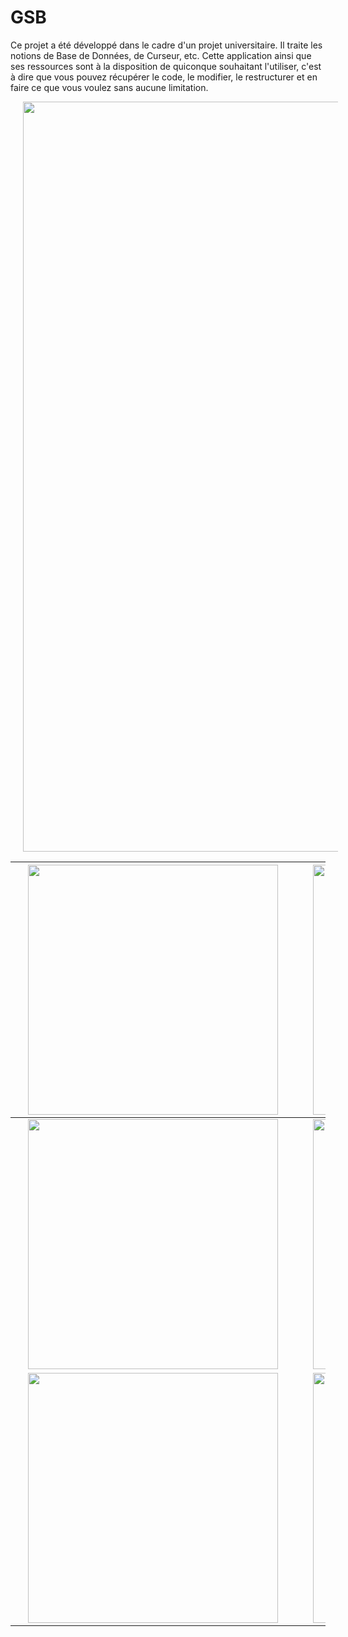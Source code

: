 # GSB
Ce projet a été développé dans le cadre d'un projet universitaire. Il traite les notions de Base de Données, de Curseur, etc. Cette application ainsi que ses ressources sont à la disposition de quiconque souhaitant l'utiliser, c'est à dire que vous pouvez récupérer le code, le modifier, le restructurer et en faire ce que vous voulez sans aucune limitation.

<img src="https://github.com/frantzoe/GSB_Java/raw/master/gsb_java1.png" width="1200" align="center" hspace="20">

| <img src="https://github.com/frantzoe/GSB_Java/raw/master/Screenshot_2015-04-08-15-45-23.png" width="400" align="left" hspace="20"> | <img src="https://github.com/frantzoe/GSB_Java/raw/master/Screenshot_2015-04-08-15-45-28.png" width="400" align="right" hspace="20"> |
| ------------- | ------------- |
| <img src="https://github.com/frantzoe/GSB_Java/raw/master/Screenshot_2015-04-08-15-45-55.png" width="400" align="left" hspace="20"> | <img src="https://github.com/frantzoe/GSB_Java/raw/master/Screenshot_2015-04-08-15-46-07.png" width="400" align="right" hspace="20"> |
| <img src="https://github.com/frantzoe/GSB_Java/raw/master/Screenshot_2015-04-08-15-46-20.png" width="400" align="center" hspace="20"> | <img src="https://github.com/frantzoe/GSB_Java/raw/master/Screenshot_2015-04-08-15-47-40.png" width="400" align="center" hspace="20"> |
